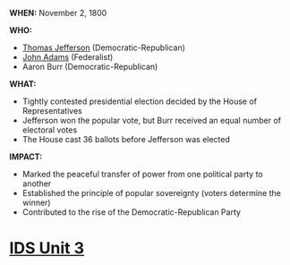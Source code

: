 **WHEN:** November 2, 1800

**WHO:**

* [Thomas Jefferson](./../Thomas-Jefferson/) (Democratic-Republican)
* [John Adams](./../John-Adams/) (Federalist)
* Aaron Burr (Democratic-Republican)

**WHAT:**

* Tightly contested presidential election decided by the House of Representatives
* Jefferson won the popular vote, but Burr received an equal number of electoral votes
* The House cast 36 ballots before Jefferson was elected

**IMPACT:**

* Marked the peaceful transfer of power from one political party to another
* Established the principle of popular sovereignty (voters determine the winner)
* Contributed to the rise of the Democratic-Republican Party
# [IDS Unit 3](./../IDS-Unit-3/)